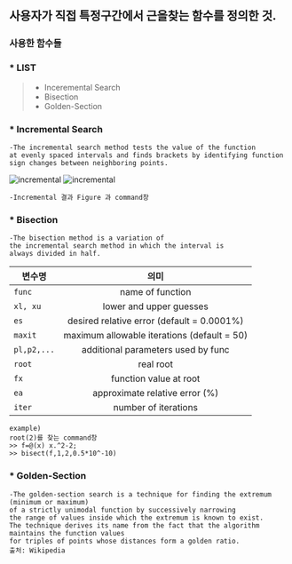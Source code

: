 ## 사용자가 직접 특정구간에서 근을찾는 함수를 정의한 것.

### 사용한 함수들

### * LIST
> * Inceremental Search
> * Bisection
> * Golden-Section

### * Incremental Search
    -The incremental search method tests the value of the function
    at evenly spaced intervals and finds brackets by identifying function
    sign changes between neighboring points.


![incremental](https://user-images.githubusercontent.com/44973398/48905932-353d6d00-eea6-11e8-8231-63917b283b77.PNG)
![incremental](https://user-images.githubusercontent.com/44973398/48905933-353d6d00-eea6-11e8-96e9-fd1bd090f500.PNG)

    -Incremental 결과 Figure 과 command창 

### * Bisection
    -The bisection method is a variation of
    the incremental search method in which the interval is
    always divided in half.
 변수명 | 의미 |
 ---|:---:
`func` |  name of function
`xl, xu` | lower and upper guesses
`es` | desired relative error (default = 0.0001%)
`maxit` | maximum allowable iterations (default = 50) 
`pl,p2,...` | additional parameters used by func
`root` | real root
`fx` | function value at root
`ea` | approximate relative error (%)
`iter` | number of iterations
    
    
    example)
    root(2)를 찾는 command창
    >> f=@(x) x.^2-2;
    >> bisect(f,1,2,0.5*10^-10)
### * Golden-Section
    -The golden-section search is a technique for finding the extremum (minimum or maximum)
    of a strictly unimodal function by successively narrowing 
    the range of values inside which the extremum is known to exist. 
    The technique derives its name from the fact that the algorithm maintains the function values
    for triples of points whose distances form a golden ratio.
    출처: Wikipedia
 

